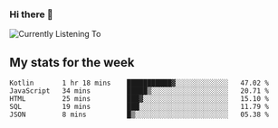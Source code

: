 ### Hi there 👋

![Currently Listening To](https://lastfm-recently-played.vercel.app/api?user=lynziee)

## My stats for the week
<!--START_SECTION:waka-->

```text
Kotlin       1 hr 18 mins    ███████████▓░░░░░░░░░░░░░   47.02 %
JavaScript   34 mins         █████▒░░░░░░░░░░░░░░░░░░░   20.71 %
HTML         25 mins         ███▓░░░░░░░░░░░░░░░░░░░░░   15.10 %
SQL          19 mins         ███░░░░░░░░░░░░░░░░░░░░░░   11.79 %
JSON         8 mins          █▒░░░░░░░░░░░░░░░░░░░░░░░   05.38 %
```

<!--END_SECTION:waka-->
